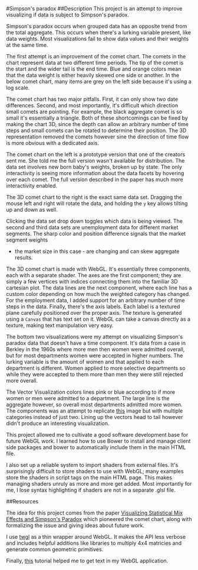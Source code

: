 #Simpson's paradox
##Description
 This project is an attempt to improve visualizing if data is subject to Simpson's paradox.

Simpson's paradox occurs when grouped data has an opposite trend from the total aggregate. This occurs when
there's a lurking variable present, like data weights. Most visualizations fail to show data values and their
weights at the same time.

The first attempt is an improvement of the comet chart. The comets in the chart represent data at two different
time periods. The tip of the comet is the start and the wider tail is the end time. Blue and orange colors mean
that the data weight is either heavily skewed one side or another. In the below comet chart, many items are grey
on the left side because it's using a log scale.

The comet chart has two major pitfalls. First, it can only show two date differences. Second, and most importantly,
it's difficult which direction small comets are pointing. For example, the black aggregate comet is so small it's
essentially a triangle. Both of these shortcomings can be fixed by making the chart 3D, since the depth can allow
an arbitrary number of time steps and small comets can be rotated to determine their position. The 3D representation
removed the comets however sine the direction of time flow is more obvious with a dedicated axis.

The comet chart on the left is a prototype version that one of the creators sent me. She told me the full version wasn't
available for distribution. The data set involves new born baby's weights, broken up by state. The only interactivity
is seeing more information about the data facets by hovering over each comet. The full version described in the paper
has much more interactivity enabled.

The 3D comet chart to the right is the exact same data set. Dragging the mouse left and right will rotate the data,
and holding the `y` key allows tilting up and down as well.

Clicking the data set drop down toggles which data is being viewed. The second and third data sets are unemployment
data for different market segments. The sharp color and position difference signals that the market segment weights
- the market size in this case - are changing and can skew aggregate results.

The 3D comet chart is made with WebGL. It's essentially three components, each with a separate shader. The axes
are the first component; they are simply a few vertices with indices connecting them into the familiar 3D cartesian
plot. The data lines are the next component, where each line has a custom color depending on how much the weighted
category has changed. For the employment data, I added support for an arbitrary number of time steps in the data.
Finally, there's the axis labels. Each label is a textured plane carefully positioned over the proper axis. The
texture is generated using a <code>Canvas</code> that has text set on it. WebGL can take a canvas directly as
a texture, making text manipulation very easy.

The bottom two visualizations were my attempt on visualizing Simpson's paradox data that doesn't have a time component.
It's data from a case in Berkley in the 1960s where more men then women were admitted overall, but for most departments
women were accepted in higher numbers. The lurking variable is the amount of women and that applied to each department
is different. Women applied to more selective departments so while they were accepted to them more than men they were
still rejected more overall.

The Vector Visualization colors lines pink or blue according to if more women or men were admitted to a department.
The large line is the aggregate however, so overall most departments admitted more women. The components was an attempt
to replicate <a href="data/simpson_paradox.jpg">this</a> image but with multiple categories instead of just two.
Lining up the vectors head to tail however didn't produce an interesting visualization.

This project allowed me to cultivate a good software development base for future WebGL work. I learned how to use
Bower to install and manage client side packages and bower to automatically include them in the main HTML file.

I also set up a reliable system to import shaders from external files. It's surprisingly difficult to store shaders
to use with WebGL; many examples store the shaders in script tags on the main HTML page. This makes managing shaders
unruly as more and more get added. Most importantly for me, I lose syntax highlighting if shaders are not in a separate
.glsl file.

##Resources

The idea for this project comes from the paper <a href="http://research.google.com/pubs/pub42901.html">
Visualizing Statistical Mix Effects and Simpson's Paradox</a> which pioneered the comet chart, along with formalizing
the issue and giving ideas about future work.

I use [twgl](http://twgljs.org/) as a thin wrapper around WebGL. It makes the API less verbose and
includes helpful additions like libraries to multiply 4x4 matricies and generate common geometric primitives.

Finally, [this](http://webglfundamentals.org/webgl/lessons/webgl-text-texture.html) tutorial helped me
to get text in my WebGL application.

